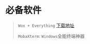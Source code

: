 # 必备软件

> `Wox + Everything` [下载地址](https://github.com/Wox-launcher/Wox/releases)
>
> `MobaXterm`: `Windows`全能终端神器

